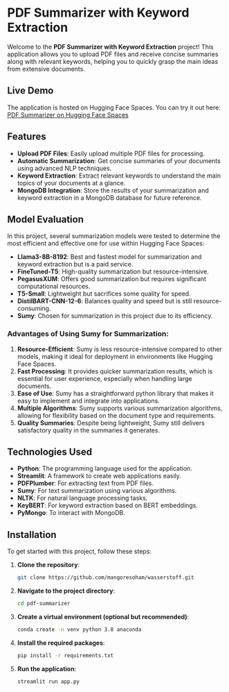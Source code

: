 # PDF Summarizer with Keyword Extraction

Welcome to the **PDF Summarizer with Keyword Extraction** project! This application allows you to upload PDF files and receive concise summaries along with relevant keywords, helping you to quickly grasp the main ideas from extensive documents.

## Live Demo

The application is hosted on Hugging Face Spaces. You can try it out here: [PDF Summarizer on Hugging Face Spaces](https://huggingface.co/spaces/mangoresoham/PDF-Summarizer)

## Features

- **Upload PDF Files**: Easily upload multiple PDF files for processing.
- **Automatic Summarization**: Get concise summaries of your documents using advanced NLP techniques.
- **Keyword Extraction**: Extract relevant keywords to understand the main topics of your documents at a glance.
- **MongoDB Integration**: Store the results of your summarization and keyword extraction in a MongoDB database for future reference.

## Model Evaluation

In this project, several summarization models were tested to determine the most efficient and effective one for use within Hugging Face Spaces:

- **Llama3-8B-8192**: Best and fastest model for summarization and keyword extraction but is a paid service.
- **FineTuned-T5**: High-quality summarization but resource-intensive.
- **PegasusXUM**: Offers good summarization but requires significant computational resources.
- **T5-Small**: Lightweight but sacrifices some quality for speed.
- **DistilBART-CNN-12-6**: Balances quality and speed but is still resource-consuming.
- **Sumy**: Chosen for summarization in this project due to its efficiency.

### Advantages of Using Sumy for Summarization:

1. **Resource-Efficient**: Sumy is less resource-intensive compared to other models, making it ideal for deployment in environments like Hugging Face Spaces.
2. **Fast Processing**: It provides quicker summarization results, which is essential for user experience, especially when handling large documents.
3. **Ease of Use**: Sumy has a straightforward python library that makes it easy to implement and integrate into applications.
4. **Multiple Algorithms**: Sumy supports various summarization algorithms, allowing for flexibility based on the document type and requirements.
5. **Quality Summaries**: Despite being lightweight, Sumy still delivers satisfactory quality in the summaries it generates.

## Technologies Used

- **Python**: The programming language used for the application.
- **Streamlit**: A framework to create web applications easily.
- **PDFPlumber**: For extracting text from PDF files.
- **Sumy**: For text summarization using various algorithms.
- **NLTK**: For natural language processing tasks.
- **KeyBERT**: For keyword extraction based on BERT embeddings.
- **PyMongo**: To interact with MongoDB.

## Installation

To get started with this project, follow these steps:

1. **Clone the repository**:

   ```bash
   git clone https://github.com/mangoresoham/wasserstoff.git
2. **Navigate to the project directory**:
   ```bash
   cd pdf-summarizer
3. **Create a virtual environment (optional but recommended)**:
   ```bash
   conda create -n venv python 3.8 anaconda
4. **Install the required packages**:
   ```bash
   pip install -r requirements.txt
5. **Run the application**:
   ```bash
   streamlit run app.py
